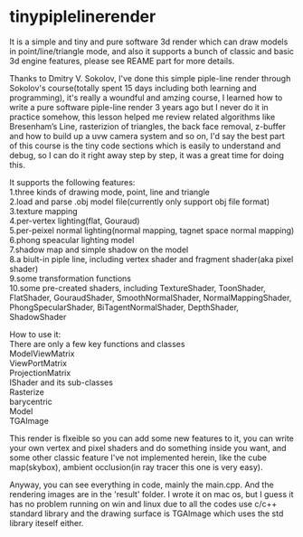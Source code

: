 # tinypiplelinerender
It is a simple and tiny and pure software 3d render which can draw models in point/line/triangle mode, and also it supports a bunch of classic and basic 3d engine features, please see REAME part for more details.  

Thanks to Dmitry V. Sokolov, I've done this simple piple-line render through Sokolov's course(totally spent 15 days including both learning and programming), it's really a woundful and amzing course, I learned how to write a pure software piple-line render 3 years ago but I never do it in practice somehow, this lesson helped me review related algorithms like Bresenham’s Line, rasterizion of triangles, the back face removal, z-buffer and how to build up a uvw camera system and so on, I'd say the best part of this course is the tiny code sections which is easily to understand and debug, so I can do it right away step by step, it was a great time for doing this.  

It supports the following features:   
1.three kinds of drawing mode, point, line and triangle  
2.load and parse .obj model file(currently only support obj file format)  
3.texture mapping  
4.per-vertex lighting(flat, Gouraud)  
5.per-peixel normal lighting(normal mapping, tagnet space normal mapping)  
6.phong speacular lighting model  
7.shadow map and simple shadow on the model  
8.a biult-in piple line, including vertex shader and fragment shader(aka pixel shader)  
9.some transformation functions  
10.some pre-created shaders, including TextureShader, ToonShader, FlatShader, GouraudShader, SmoothNormalShader,
NormalMappingShader, PhongSpecularShader, BiTagentNormalShader, DepthShader, ShadowShader  
 
How to use it:  
There are only a few key functions and classes  
ModelViewMatrix  
ViewPortMatrix  
ProjectionMatrix  
IShader and its sub-classes  
Rasterize  
barycentric  
Model  
TGAImage  
  
This render is flxeible so you can add some new features to it, you can write your own vertex and pixel shaders and do
something inside you want, and some other classic feature I've not implemented herein, like the cube map(skybox),
ambient occlusion(in ray tracer this one is very easy).  
  
Anyway, you can see everything in code, mainly the main.cpp. And the rendering images are in the 'result' folder.
I wrote it on mac os, but I guess it has no problem running on win and linux due to all the codes use c/c++ standard 
library and the drawing surface is TGAImage which uses the std library iteself either.  

 
